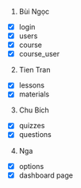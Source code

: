 1. Bùi Ngọc

- [x] login
- [x] users
- [x] course
- [x] course_user

2. Tien Tran

- [x] lessons
- [x] materials

3. Chu Bích

- [x] quizzes
- [x] questions

4. Nga

- [x] options
- [x] dashboard page
